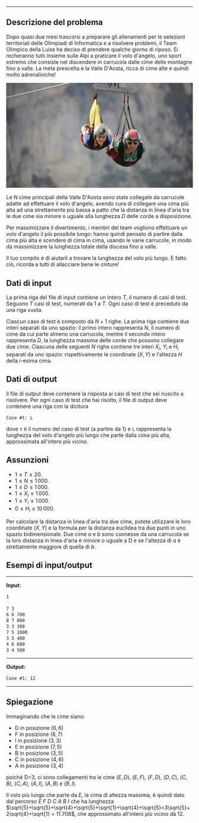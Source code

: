 
---

## Descrizione del problema

Dopo quasi due mesi trascorsi a preparare gli allenamenti per le selezioni territoriali delle Olimpiadi di Informatica e a risolvere problemi, il Team Olimpico della Luiss ha deciso di prendere qualche giorno di riposo. Si recheranno tutti insieme sulle Alpi a praticare il volo d'angelo, uno sport estremo che consiste nel discendere in carrucola dalle cime delle montagne fino a valle. La meta prescelta è la Valle D'Aosta, ricca di cime alte e quindi molto adrenaliniche!

![Due membri del team in volo d'angelo](volo.jpg)

Le $N$ cime principali della Valle D'Aosta sono state collegate da carrucole adatte ad effettuare il volo d'angelo, avendo cura di collegare una cima più alta ad una strettamente più bassa a patto che la distanza in linea d'aria tra le due cime sia minore o uguale alla lunghezza $D$ delle corde a disposizione. 
 
Per massimizzare il divertimento, i membri del team vogliono effettuare un volo d'angelo il più possibile lungo: hanno quindi pensato di partire dalla cima più alta e scendere di cima in cima, usando le varie carrucole, in modo da massimizzare la lunghezza totale della discesa fino a valle.

Il tuo compito è di aiutarli a trovare la lunghezza del volo più lungo. E fatto ciò, ricorda a tutti di allacciare bene le cinture!

## Dati di input

La prima riga del file di input contiene un intero $T$, il numero di casi di test. Seguono $T$ casi di test, numerati da $1$ a $T$. Ogni caso di test è preceduto da una riga vuota.

Ciascun caso di test è composto da $N+1$ righe. La prima riga contiene due interi separati da uno spazio: il primo intero rappresenta $N$, il numero di cime da cui parte almeno una carrucola, mentre il secondo intero rappresenta $D$, la lunghezza massima delle corde che possono collegare due cime. Ciascuna delle seguenti $N$ righe contiene tre interi $X_i$, $Y_i$ e $H_i$ separati da uno spazio: rispettivamente le coordinate $(X,Y)$ e l'altezza $H$ della $i$-esima cima. 

## Dati di output

Il file di output deve contenere la risposta ai casi di test che sei riuscito a risolvere. Per ogni caso di test che hai risolto, il file di output deve contenere una riga con la dicitura

```
Case #t: L
```

dove `t` è il numero del caso di test (a partire da $1$) e `L` rappresenta la lunghezza del volo d'angelo più lungo che parte dalla cima più alta, approssimata all'intero più vicino.  

## Assunzioni

- $1 \le T \le 20$.
- $1 \le N \le 1\,000$.
- $1 \le D \le 1\,000$.
- $1 \le X_i \le 1\,000$.
- $1 \le Y_i \le 1\,000$.
- $0 \le H_i \le 10\,000$.

Per calcolare la distanza in linea d'aria tra due cime, potete utilizzare le loro coordinate $(X,Y)$ e la formula per la distanza euclidea tra due punti in uno spazio bidimensionale. Due cime $a$ e $b$ sono connesse da una carrucola se la loro distanza in linea d'aria è minore o uguale a D e se l'altezza di $a$ è strettamente maggiore di quella di $b$.

## Esempi di input/output

---

**Input:**

```
1

7 3
6 6 700
8 7 800
3 3 300
7 5 1000
3 5 400
4 6 600
3 4 500
```

---

**Output:**

```
Case #1: 12
```

---

## Spiegazione

Immaginando che le cime siano:

- D in posizione $(6,6)$
- F in posizione $(8,7)$
- I in posizione $(3,3)$
- E in posizione $(7,5)$
- B in posizione $(3,5)$
- C in posizione $(4,6)$
- A in posizione $(3,4)$

poichè D=3, ci sono collegamenti tra le cime $(E,D)$, $(E,F)$, $(F,D)$, $(D,C)$, $(C,B)$, $(C,A)$, $(A,I)$, $(A,B)$ e $(B,I)$.


Il volo più lungo che parte da $E$, la cima di altezza massima, è quindi dato dal percorso $E$ $F$ $D$ $C$ $A$ $B$ $I$ che ha lunghezza $\sqrt{5}+\sqrt{5}+\sqrt{4}+\sqrt{5}+\sqrt{1}+\sqrt{4}+\sqrt{5}=3\sqrt{5}+2\sqrt{4}+\sqrt{1} = 11.708$, che approssimato all'intero più vicino dà 12.

